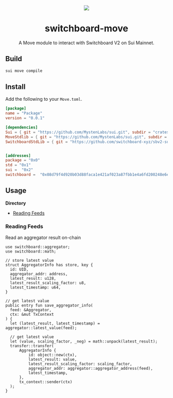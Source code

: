 <div align="center">
  <a href="#">
    <img src="https://github.com/switchboard-xyz/sbv2-core/raw/main/website/static/img/icons/switchboard/avatar.png" />
  </a>

  <h1>switchboard-move</h1>

  <p>A Move module to interact with Switchboard V2 on Sui Mainnet.</p>

</div>

## Build

```bash
sui move compile
```

## Install

Add the following to your `Move.toml`.

```toml
[package]
name = "Package"
version = "0.0.1"

[dependencies]
Sui = { git = "https://github.com/MystenLabs/sui.git", subdir = "crates/sui-framework/packages/sui-framework", rev = "mainnet" }
MoveStdlib = { git = "https://github.com/MystenLabs/sui.git", subdir = "crates/sui-framework/packages/move-stdlib", rev = "mainnet" }
SwitchboardStdLib = { git = "https://github.com/switchboard-xyz/sbv2-sui.git", subdir = "move/mainnet/switchboard_std/", rev = "main"  }


[addresses]
package = "0x0"
std = "0x1"
sui =  "0x2"
switchboard =  "0x08d79f4d920b03d88faca1e421af023a87fbb1e4a6fd200248e6e9998d09e470"
```

## Usage

**Directory**

- [Reading Feeds](#reading-feeds)

### Reading Feeds

Read an aggregator result on-chain

```move
use switchboard::aggregator;
use switchboard::math;

// store latest value
struct AggregatorInfo has store, key {
  id: UID,
  aggregator_addr: address,
  latest_result: u128,
  latest_result_scaling_factor: u8,
  latest_timestamp: u64,
}

// get latest value
public entry fun save_aggregator_info(
  feed: &Aggregator,
  ctx: &mut TxContext
) {
  let (latest_result, latest_timestamp) = aggregator::latest_value(feed);

  // get latest value
  let (value, scaling_factor, _neg) = math::unpack(latest_result);
  transfer::transfer(
      AggregatorInfo {
          id: object::new(ctx),
          latest_result: value,
          latest_result_scaling_factor: scaling_factor,
          aggregator_addr: aggregator::aggregator_address(feed),
          latest_timestamp,
      },
      tx_context::sender(ctx)
  );
}
```
